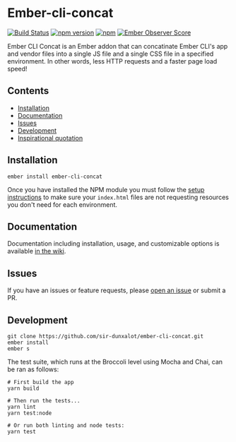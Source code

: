 # Ember-cli-concat
[![Build Status](https://travis-ci.org/sir-dunxalot/ember-cli-concat.svg?branch=develop)](https://travis-ci.org/sir-dunxalot/ember-cli-concat)
[![npm version](https://badge.fury.io/js/ember-cli-concat.svg)](http://badge.fury.io/js/ember-cli-concat)
[![npm](https://img.shields.io/npm/dm/ember-cli-concat.svg)]()
[![Ember Observer Score](https://emberobserver.com/badges/ember-cli-concat.svg)](https://emberobserver.com/addons/ember-cli-concat)

Ember CLI Concat is an Ember addon that can concatinate Ember CLI's app and vendor files into a single JS file and a single CSS file in a specified environment. In other words, less HTTP requests and a faster page load speed!

## Contents

- [Installation](#installation)
- [Documentation](#documentation)
- [Issues](#issues)
- [Development](#development)
- [Inspirational quotation](#inspirational-quotation)

## Installation

```
ember install ember-cli-concat
```

Once you have installed the NPM module you must follow the [setup instructions](https://github.com/sir-dunxalot/ember-cli-concat/wiki/Installation) to make sure your `index.html` files are not requesting resources you don't need for each environment.

## Documentation

Documentation including installation, usage, and customizable options is available [in the wiki](https://github.com/sir-dunxalot/ember-cli-concat/wiki).

## Issues

If you have an issues or feature requests, please [open an issue](https://github.com/sir-dunxalot/ember-flash-messages/issues/new) or submit a PR.

## Development

```shell
git clone https://github.com/sir-dunxalot/ember-cli-concat.git
ember install
ember s
```

The test suite, which runs at the Broccoli level using Mocha and Chai, can be ran as follows:

```shell
# First build the app
yarn build

# Then run the tests...
yarn lint
yarn test:node

# Or run both linting and node tests:
yarn test
```
